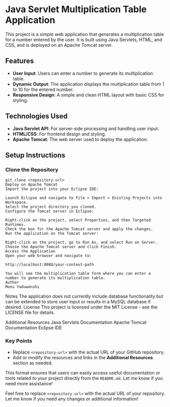 # Java Servlet Multiplication Table Application

This project is a simple web application that generates a multiplication table for a number entered by the user. It is built using Java Servlets, HTML, and CSS, and is deployed on an Apache Tomcat server.

## Features

- **User Input**: Users can enter a number to generate its multiplication table.
- **Dynamic Output**: The application displays the multiplication table from 1 to 10 for the entered number.
- **Responsive Design**: A simple and clean HTML layout with basic CSS for styling.

## Technologies Used

- **Java Servlet API**: For server-side processing and handling user input.
- **HTML/CSS**: For frontend design and styling.
- **Apache Tomcat**: The web server used to deploy the application.

## Setup Instructions

### Clone the Repository

```
git clone <repository-url>
Deploy on Apache Tomcat
Import the project into your Eclipse IDE:

Launch Eclipse and navigate to File > Import > Existing Projects into Workspace.
Select the project directory you cloned.
Configure the Tomcat server in Eclipse:

Right-click on the project, select Properties, and then Targeted Runtimes.
Check the box for the Apache Tomcat server and apply the changes.
Run the application on the Tomcat server:

Right-click on the project, go to Run As, and select Run on Server.
Choose the Apache Tomcat server and click Finish.
Access the Application
Open your web browser and navigate to:

http://localhost:8080/your-context-path

You will see the multiplication table form where you can enter a number to generate its multiplication table.
Author
Monu Yaduwanshi
```
  Notes
The application does not currently include database functionality but can be extended to store user input or results in a MySQL database if desired.
License
This project is licensed under the MIT License - see the LICENSE file for details.

Additional Resources
Java Servlets Documentation
Apache Tomcat Documentation
Eclipse IDE

### Key Points

- Replace `<repository-url>` with the actual URL of your GitHub repository.
- Add or modify the resources and links in the **Additional Resources** section as needed.

This format ensures that users can easily access useful documentation or tools related to your project directly from the `README.md`. Let me know if you need more assistance!

Feel free to replace `<repository-url>` with the actual URL of your repository. Let me know if you need any changes or additional information!

